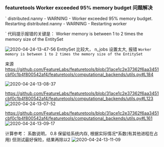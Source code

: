 ### featuretools Worker exceeded 95% memory budget 问题解决
 
`
distributed.nanny - WARNING - Worker exceeded 95% memory budget. Restarting
distributed.nanny - WARNING - Restarting worker

`
代码提示报错的关键是：
Worker memory is between 1 to 2 times the memory size of the EntitySet 

 ![2020-04-24-13-47-56](http://img.no1token.com/2020-04-24-13-47-56.png)
EntitySet 比较大， n_jobs 设置太大, 
报错 
`
Worker memory is between 1 to 2 times the memory size of the EntitySet
`

来源 
https://github.com/FeatureLabs/featuretools/blob/31ace1c2e37362f6aa3451cbf0c1b4f800542af4/featuretools/computational_backends/utils.py#L184

![2020-04-24-13-08-37](http://img.no1token.com/2020-04-24-13-08-37.png)

https://github.com/FeatureLabs/featuretools/blob/31ace1c2e37362f6aa3451cbf0c1b4f800542af4/featuretools/computational_backends/utils.py#L123
![2020-04-24-13-07-52](http://img.no1token.com/2020-04-24-13-07-52.png)

https://github.com/FeatureLabs/featuretools/blob/31ace1c2e37362f6aa3451cbf0c1b4f800542af4/featuretools/computational_backends/utils.py#L161
![2020-04-24-13-09-17](http://img.no1token.com/2020-04-24-13-09-17.png)


计算参考：
系数说明， 0.8 保留给系统内存, 根据实际情况*系数(有其他进程在占用)
但测试最好保险，结果再除以2
![2020-04-24-13-11-09](http://img.no1token.com/2020-04-24-13-11-09.png)

